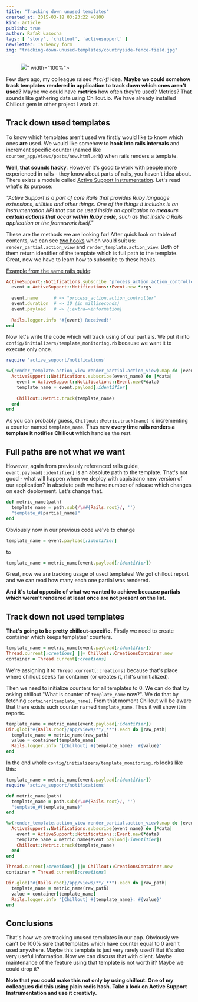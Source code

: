 ```yaml
---
title: "Tracking down unused templates"
created_at: 2015-03-18 03:23:22 +0100
kind: article
publish: true
author: Rafał Łasocha
tags: [ 'story', 'chillout', 'activesupport' ]
newsletter: :arkency_form
img: "tracking-down-unused-templates/countryside-fence-field.jpg"
---
```


<p>
  <figure>
    <img src="<%= src_fit("tracking-down-unused-templates/countryside-fence-field.jpg") %>" width="100%">
  </figure>
</p>

Few days ago, my colleague raised _#sci-fi_ idea. **Maybe we could somehow track templates rendered in application to track down which ones aren't used?** Maybe we could have **metrics** how often they're used? Metrics? That sounds like gathering data using Chillout.io. We have already installed Chillout gem in other project I work at.

<!-- more -->

## Track down used templates

To know which templates aren't used we firstly would like to know which ones **are** used.
We would like somehow to **hook into rails internals** and increment specific counter (named like `counter_app/views/posts/new.html.erb`) when rails renders a template.

**Well, that sounds hacky**. However it's good to work with people more experienced in rails - they know about parts of rails, you haven't idea about. There exists a module called [Active Support Instrumentation](http://edgeguides.rubyonrails.org/active_support_instrumentation.html). Let's read what's its purpose:

_"Active Support is a part of core Rails that provides Ruby language extensions, utilities and other things. One of the things it includes is an instrumentation API that can be used inside an application to **measure certain actions that occur within Ruby code**, such as that inside a Rails application or the framework itself."_

These are the methods we are looking for! After quick look on table of contents, we can see [two hooks](http://edgeguides.rubyonrails.org/active_support_instrumentation.html#action-view) which would suit us: `render_partial.action_view` and `render_template.action_view`. Both of them return identifier of the template which is full path to the template. Great, now we have to learn how to subscribe to these hooks.

[Example from the same rails guide](http://edgeguides.rubyonrails.org/active_support_instrumentation.html#subscribing-to-an-event):

```ruby
ActiveSupport::Notifications.subscribe "process_action.action_controller" do |*args|
  event = ActiveSupport::Notifications::Event.new *args
 
  event.name      # => "process_action.action_controller"
  event.duration  # => 10 (in milliseconds)
  event.payload   # => {:extra=>information}
 
  Rails.logger.info "#{event} Received!"
end
```

Now let's write the code which will track using of our partials. We put it into `config/initializers/template_monitoring.rb` because we want it to execute only once.

```ruby
require 'active_support/notifications'

%w(render_template.action_view render_partial.action_view).map do |event_name|
  ActiveSupport::Notifications.subscribe(event_name) do |*data|
    event = ActiveSupport::Notifications::Event.new(*data)
    template_name = event.payload[:identifier]
    
    Chillout::Metric.track(template_name)
  end
end
```

As you can probably guess, `Chillout::Metric.track(name)` is incrementing a counter named `template_name`.
Thus now **every time rails renders a template it notifies Chillout** which handles the rest.

## Full paths are not what we want

However, again from previously referenced rails guide, `event.payload[:identifier]` is an absolute path to the template. That's not good - what will happen when we deploy with capistrano new version of our application? In absolute path we have number of release which changes on each deployment. Let's change that.

```ruby
def metric_name(path)
  template_name = path.sub(/\A#{Rails.root}/, '')
  "template_#{partial_name}"
end
```

Obviously now in our previous code we've to change

```ruby
template_name = event.payload[:identifier]
```
to

```ruby
template_name = metric_name(event.payload[:identifier])
```

Great, now we are tracking usage of used templates! We got chillout report and we can read how many each one partial was rendered.

**And it's total opposite of what we wanted to achieve because partials which weren't rendered at least once are not present on the list.**

## Track down not used templates

**That's going to be pretty chillout-specific.** Firstly we need to create container which keeps templates' counters.

```ruby
template_name = metric_name(event.payload[:identifier])
Thread.current[:creations] ||= Chillout::CreationsContainer.new
container = Thread.current[:creations]
```

We're assigning it to `Thread.current[:creations]` because that's place where chillout seeks for container (or creates it, if it's uninitialized).

Then we need to initialize counters for all templates to 0. We can do that by asking chillout "What is counter of `template_name` now?". We do that by fetching `container[template_name]`. From that moment Chillout will be aware that there exists such counter named `template_name`. Thus it will show it in reports.

```ruby
template_name = metric_name(event.payload[:identifier])
Dir.glob("#{Rails.root}/app/views/**/_**").each do |raw_path|
  template_name = metric_name(raw_path)
  value = container[template_name]
  Rails.logger.info "[Chillout] #{template_name}: #{value}"
end
```

In the end whole `config/initializers/template_monitoring.rb` looks like this:

```ruby
template_name = metric_name(event.payload[:identifier])
require 'active_support/notifications'

def metric_name(path)
  template_name = path.sub(/\A#{Rails.root}/, '')
  "template_#{template_name}"
end

%w(render_template.action_view render_partial.action_view).map do |event_name|
  ActiveSupport::Notifications.subscribe(event_name) do |*data|
    event = ActiveSupport::Notifications::Event.new(*data)
    template_name = metric_name(event.payload[:identifier])
    Chillout::Metric.track(template_name)
  end
end

Thread.current[:creations] ||= Chillout::CreationsContainer.new
container = Thread.current[:creations]

Dir.glob("#{Rails.root}/app/views/**/_**").each do |raw_path|
  template_name = metric_name(raw_path)
  value = container[template_name]
  Rails.logger.info "[Chillout] #{template_name}: #{value}"
end
```


## Conclusions

That's how we are tracking unused templates in our app. Obviously we can't be 100% sure that templates which have counter equal to 0 aren't used anywhere. Maybe this template is just very rarely used? But it's also very useful information. Now we can discuss that with client. Maybe maintenance of the feature using that template is not worth it? Maybe we could drop it?

**Note that you could make this not only by using chillout. One of my colleagues did this using plain redis hash. Take a look on Active Support Instrumentation and use it creativly.**

